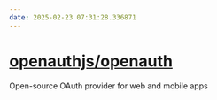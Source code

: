 ```yaml
---
date: 2025-02-23 07:31:28.336871
---
```


# [openauthjs/openauth](https://github.com/openauthjs/openauth)

Open-source OAuth provider for web and mobile apps